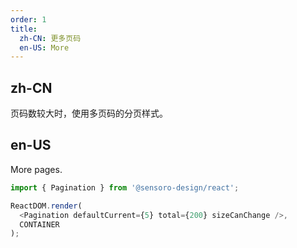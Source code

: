 ```yaml
---
order: 1
title:
  zh-CN: 更多页码
  en-US: More
---
```


## zh-CN

页码数较大时，使用多页码的分页样式。

## en-US

More pages.

```js
import { Pagination } from '@sensoro-design/react';

ReactDOM.render(
  <Pagination defaultCurrent={5} total={200} sizeCanChange />,
  CONTAINER
);
```


